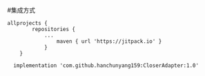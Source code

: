 #集成方式

 
    allprojects {
       		repositories {
       			...
        			maven { url 'https://jitpack.io' }
        		}
       	}
       	
      implementation 'com.github.hanchunyang159:CloserAdapter:1.0'

